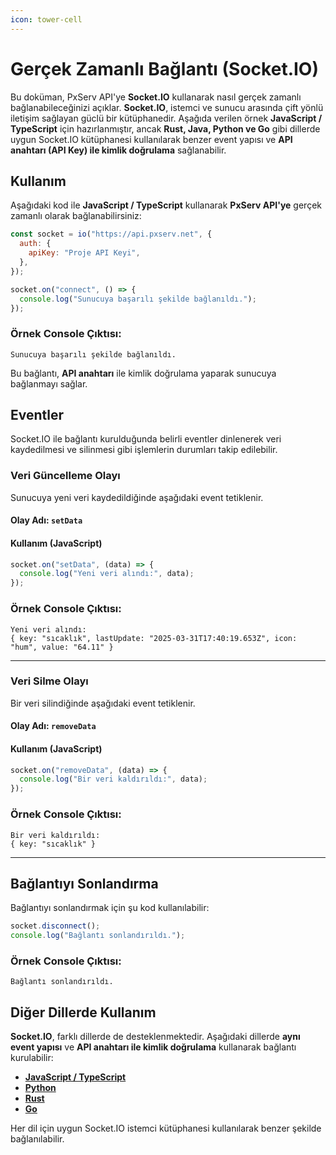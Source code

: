```yaml
---
icon: tower-cell
---
```


# Gerçek Zamanlı Bağlantı (Socket.IO)

Bu doküman, PxServ API'ye **Socket.IO** kullanarak nasıl gerçek zamanlı bağlanabileceğinizi açıklar. **Socket.IO**, istemci ve sunucu arasında çift yönlü iletişim sağlayan güclü bir kütüphanedir. Aşağıda verilen örnek **JavaScript / TypeScript** için hazırlanmıştır, ancak **Rust, Java, Python ve Go** gibi dillerde uygun Socket.IO kütüphanesi kullanılarak benzer event yapısı ve **API anahtarı (API Key) ile kimlik doğrulama** sağlanabilir.

## Kullanım

Aşağıdaki kod ile **JavaScript / TypeScript** kullanarak **PxServ API'ye** gerçek zamanlı olarak bağlanabilirsiniz:

```js
const socket = io("https://api.pxserv.net", {
  auth: {
    apiKey: "Proje API Keyi",
  },
});

socket.on("connect", () => {
  console.log("Sunucuya başarılı şekilde bağlanıldı.");
});
```

### Örnek Console Çıktısı:

```
Sunucuya başarılı şekilde bağlanıldı.
```

Bu bağlantı, **API anahtarı** ile kimlik doğrulama yaparak sunucuya bağlanmayı sağlar.

## Eventler

Socket.IO ile bağlantı kurulduğunda belirli eventler dinlenerek veri kaydedilmesi ve silinmesi gibi işlemlerin durumları takip edilebilir.

### Veri Güncelleme Olayı

Sunucuya yeni veri kaydedildiğinde aşağıdaki event tetiklenir.

#### Olay Adı: `setData`

#### Kullanım (JavaScript)

```js
socket.on("setData", (data) => {
  console.log("Yeni veri alındı:", data);
});
```

### Örnek Console Çıktısı:

```
Yeni veri alındı:
{ key: "sıcaklık", lastUpdate: "2025-03-31T17:40:19.653Z", icon: "hum", value: "64.11" }
```

***

### Veri Silme Olayı

Bir veri silindiğinde aşağıdaki event tetiklenir.

#### Olay Adı: `removeData`

#### Kullanım (JavaScript)

```js
socket.on("removeData", (data) => {
  console.log("Bir veri kaldırıldı:", data);
});
```

### Örnek Console Çıktısı:

```
Bir veri kaldırıldı:
{ key: "sıcaklık" }
```

***

## Bağlantıyı Sonlandırma

Bağlantıyı sonlandırmak için şu kod kullanılabilir:

```js
socket.disconnect();
console.log("Bağlantı sonlandırıldı.");
```

### Örnek Console Çıktısı:

```
Bağlantı sonlandırıldı.
```

## Diğer Dillerde Kullanım

**Socket.IO**, farklı dillerde de desteklenmektedir. Aşağıdaki dillerde **aynı event yapısı** ve **API anahtarı ile kimlik doğrulama** kullanarak bağlantı kurulabilir:

* [**JavaScript / TypeScript**](https://socket.io/docs/v4/client-initialization/)
* [**Python**](https://python-socketio.readthedocs.io/en/latest/client.html)
* [**Rust**](https://github.com/1c3t3a/rust-socketio)
* [**Go**](https://github.com/googollee/go-socket.io)

Her dil için uygun Socket.IO istemci kütüphanesi kullanılarak benzer şekilde bağlanılabilir.
